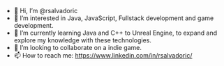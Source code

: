 - 👋 Hi, I’m @rsalvadoric
- 👀 I’m interested in Java, JavaScript, Fullstack development and game development.
- 🌱 I’m currently learning Java and C++ to Unreal Engine, to expand and explore my knowledge with these technologies.
- 💞️ I’m looking to collaborate on a indie game.
- 📫 How to reach me: https://www.linkedin.com/in/rsalvadoric/

<!---
rsalvadoric/rsalvadoric is a ✨ special ✨ repository because its `README.md` (this file) appears on your GitHub profile.
You can click the Preview link to take a look at your changes.
--->
